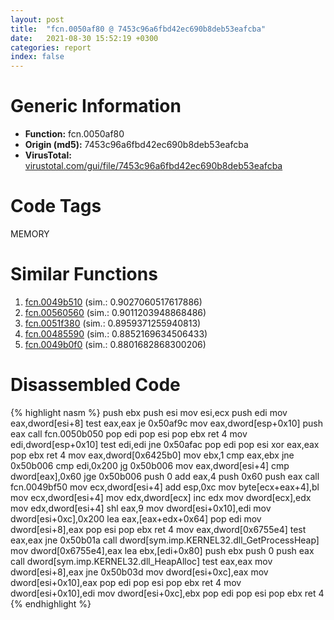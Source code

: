 ```yaml
---
layout: post
title:  "fcn.0050af80 @ 7453c96a6fbd42ec690b8deb53eafcba"
date:   2021-08-30 15:52:19 +0300
categories: report
index: false
---
```


# Generic Information
- **Function:** fcn.0050af80
- **Origin (md5):** 7453c96a6fbd42ec690b8deb53eafcba
- **VirusTotal:** [virustotal.com/gui/file/7453c96a6fbd42ec690b8deb53eafcba][virustotal_ref]

# Code Tags
<span class="tag" id="MEMORY">MEMORY</span>


# Similar Functions

1. [fcn.0049b510][similar_1_ref] (sim.: 0.9027060517617886)
2. [fcn.00560560][similar_2_ref] (sim.: 0.9011203948868486)
3. [fcn.0051f380][similar_3_ref] (sim.: 0.8959371255940813)
4. [fcn.00485590][similar_4_ref] (sim.: 0.8852169634506433)
5. [fcn.0049b0f0][similar_5_ref] (sim.: 0.8801682868300206)


# Disassembled Code

{% highlight nasm %}
push ebx
push esi
mov esi,ecx
push edi
mov eax,dword[esi+8]
test eax,eax
je 0x50af9c
mov eax,dword[esp+0x10]
push eax
call fcn.0050b050
pop edi
pop esi
pop ebx
ret 4
mov edi,dword[esp+0x10]
test edi,edi
jne 0x50afac
pop edi
pop esi
xor eax,eax
pop ebx
ret 4
mov eax,dword[0x6425b0]
mov ebx,1
cmp eax,ebx
jne 0x50b006
cmp edi,0x200
jg 0x50b006
mov eax,dword[esi+4]
cmp dword[eax],0x60
jge 0x50b006
push 0
add eax,4
push 0x60
push eax
call fcn.0049bf50
mov ecx,dword[esi+4]
add esp,0xc
mov byte[ecx+eax+4],bl
mov ecx,dword[esi+4]
mov edx,dword[ecx]
inc edx
mov dword[ecx],edx
mov edx,dword[esi+4]
shl eax,9
mov dword[esi+0x10],edi
mov dword[esi+0xc],0x200
lea eax,[eax+edx+0x64]
pop edi
mov dword[esi+8],eax
pop esi
pop ebx
ret 4
mov eax,dword[0x6755e4]
test eax,eax
jne 0x50b01a
call dword[sym.imp.KERNEL32.dll_GetProcessHeap]
mov dword[0x6755e4],eax
lea ebx,[edi+0x80]
push ebx
push 0
push eax
call dword[sym.imp.KERNEL32.dll_HeapAlloc]
test eax,eax
mov dword[esi+8],eax
jne 0x50b03d
mov dword[esi+0xc],eax
mov dword[esi+0x10],eax
pop edi
pop esi
pop ebx
ret 4
mov dword[esi+0x10],edi
mov dword[esi+0xc],ebx
pop edi
pop esi
pop ebx
ret 4
{% endhighlight %}


[similar_1_ref]: /report/fcn.0049b510@7453c96a6fbd42ec690b8deb53eafcba
[similar_2_ref]: /report/fcn.00560560@7453c96a6fbd42ec690b8deb53eafcba
[similar_3_ref]: /report/fcn.0051f380@7453c96a6fbd42ec690b8deb53eafcba
[similar_4_ref]: /report/fcn.00485590@a9fa810a69d3f4d771518b9f44e2d98d
[similar_5_ref]: /report/fcn.0049b0f0@3e981d1767f44f5fe2446a49ffe52f4e
[virustotal_ref]: https://www.virustotal.com/gui/file/7453c96a6fbd42ec690b8deb53eafcba